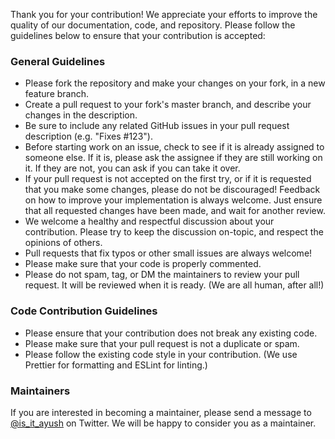 Thank you for your contribution! We appreciate your efforts to improve the quality of our documentation, code, and repository. Please follow the guidelines below to ensure that your contribution is accepted:

### General Guidelines
- Please fork the repository and make your changes on your fork, in a new feature branch.
- Create a pull request to your fork's master branch, and describe your changes in the description.
- Be sure to include any related GitHub issues in your pull request description (e.g. "Fixes #123").
- Before starting work on an issue, check to see if it is already assigned to someone else. If it is, please ask the assignee if they are still working on it. If they are not, you can ask if you can take it over.
- If your pull request is not accepted on the first try, or if it is requested that you make some changes, please do not be discouraged! Feedback on how to improve your implementation is always welcome. Just ensure that all requested changes have been made, and wait for another review.
- We welcome a healthy and respectful discussion about your contribution. Please try to keep the discussion on-topic, and respect the opinions of others.
- Pull requests that fix typos or other small issues are always welcome!
- Please make sure that your code is properly commented.
- Please do not spam, tag, or DM the maintainers to review your pull request. It will be reviewed when it is ready. (We are all human, after all!)

### Code Contribution Guidelines
- Please ensure that your contribution does not break any existing code.
- Please make sure that your pull request is not a duplicate or spam.
- Please follow the existing code style in your contribution. (We use Prettier for formatting and ESLint for linting.)

### Maintainers
If you are interested in becoming a maintainer, please send a message to [@is_it_ayush](https://twitter.com/is_it_ayush) on Twitter. We will be happy to consider you as a maintainer.
